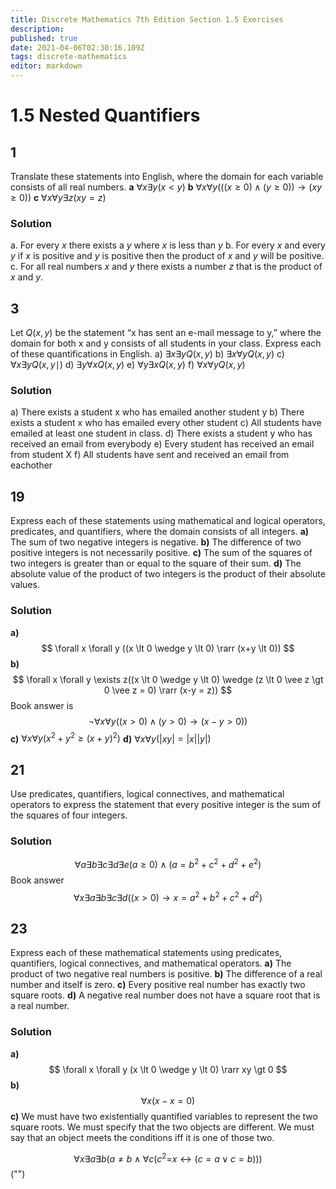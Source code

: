 ```yaml
---
title: Discrete Mathematics 7th Edition Section 1.5 Exercises
description: 
published: true
date: 2021-04-06T02:30:16.109Z
tags: discrete-mathematics
editor: markdown
---
```


# 1.5 Nested Quantifiers

## 1 
Translate these statements into English, where the domain
for each variable consists of all real numbers.
**a** $\forall x \exists y(x<y)$
**b** $\forall x \forall y(((x \geq 0) \wedge(y \geq 0)) \rightarrow(x y \geq 0))$
**c** $\forall x \forall y \exists z(x y=z)$

### Solution
a. For every $x$ there exists a $y$ where $x$ is less than $y$
b. For every $x$ and every $y$ if $x$ is positive and $y$ is positive then the product of $x$ and $y$ will be positive.
c. For all real numbers $x$ and $y$ there exists a number $z$ that is the product of $x$ and $y$.

## 3 
Let $Q(x, y)$ be the statement “x has sent an e-mail message
to y,” where the domain for both x and y consists of
all students in your class. Express each of these quantifications
in English.
a) $\exists x \exists y Q(x, y)$
b) $\exists x \forall y Q(x, y)$
c) $\forall x \exists y Q(x, y \mid)$
d) $\exists y \forall x Q(x, y)$
e) $\forall y \exists x Q(x, y)$
f) $\forall x \forall y Q(x, y)$
### Solution
a) There exists a student x who has emailed another student y
b) There exists a student x who has emailed every other student
c) All students have emailed at least one student in class.
d) There exists a student y who has received an email from everybody
e) Every student has received an email from student X
f) All students have sent and received an email from eachother

## 19
Express each of these statements using mathematical and
logical operators, predicates, and quantifiers, where the
domain consists of all integers.
**a)** The sum of two negative integers is negative.
**b)** The difference of two positive integers is not necessarily
positive.
**c)** The sum of the squares of two integers is greater than
or equal to the square of their sum.
**d)** The absolute value of the product of two integers is
the product of their absolute values.
### Solution
**a)** 
$$
\forall x \forall y ((x \lt 0 \wedge y \lt 0) \rarr (x+y \lt 0))
$$
**b)**
$$
\forall x \forall y \exists z((x \lt 0 \wedge y \lt 0) \wedge (z \lt 0 \vee z \gt 0 \vee z = 0) \rarr (x-y = z))
$$
Book answer is 
$$\neg \forall x \forall y((x>0) \wedge(y>0) \rightarrow(x-y>0))$$
**c)** $\forall x \forall y\left(x^{2}+y^{2} \geq(x+y)^{2}\right)$
**d)** $\forall x \forall y(|x y|=|x||y|)$
## 21
Use predicates, quantifiers, logical connectives, and mathematical operators to express the statement that every positive integer is the sum of the squares of four integers.
### Solution
$$
\forall a \exists b \exists c \exists d \exists e (a \ge 0) \wedge (a = b^2 + c^2 + d^2 + e ^ 2)
$$
Book answer
$$\forall x \exists a \exists b \exists c \exists d\left((x>0) \rightarrow x=a^{2}+b^{2}+c^{2}+d^{2}\right)$$

## 23
Express each of these mathematical statements using predicates, quantifiers, logical connectives, and mathematical operators.
**a)** The product of two negative real numbers is positive.
**b)** The difference of a real number and itself is zero.
**c)** Every positive real number has exactly two square
roots.
**d)** A negative real number does not have a square root
that is a real number.
### Solution
**a)**
$$
\forall x \forall y (x \lt 0 \wedge y \lt 0) \rarr xy \gt 0
$$
**b)**
$$
\forall x (x-x = 0)
$$
**c)** 
We must have two existentially quantified variables to represent the two square roots. We must specify that the two objects are different. We must say that an object meets the conditions iff it is one of those two.

$$
\forall x \exists a \exists b\left(a \neq b \wedge \forall c\left(c^{2}=\right.\right. x \leftrightarrow(c=a \vee c=b)))
$$
("")